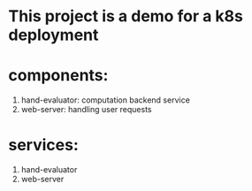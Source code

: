 # This project is a demo for a k8s deployment

# components:

1. hand-evaluator: computation backend service
2. web-server: handling user requests

# services:

1. hand-evaluator
2. web-server

